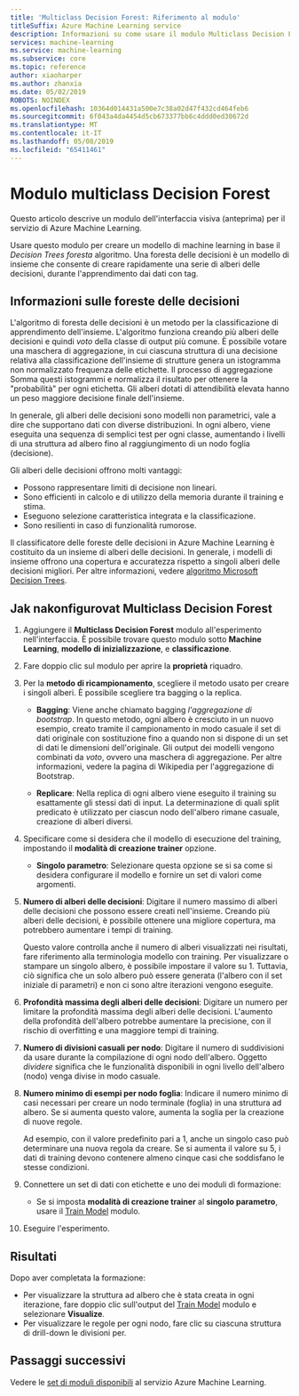 ```yaml
---
title: 'Multiclass Decision Forest: Riferimento al modulo'
titleSuffix: Azure Machine Learning service
description: Informazioni su come usare il modulo Multiclass Decision Forest nel servizio Azure Machine Learning per creare un modello di machine learning in base il *Decision Trees foresta* algoritmo.
services: machine-learning
ms.service: machine-learning
ms.subservice: core
ms.topic: reference
author: xiaoharper
ms.author: zhanxia
ms.date: 05/02/2019
ROBOTS: NOINDEX
ms.openlocfilehash: 10364d014431a500e7c38a02d47f432cd464feb6
ms.sourcegitcommit: 6f043a4da4454d5cb673377bb6c4ddd0ed30672d
ms.translationtype: MT
ms.contentlocale: it-IT
ms.lasthandoff: 05/08/2019
ms.locfileid: "65411461"
---
```

# <a name="multiclass-decision-forest-module"></a>Modulo multiclass Decision Forest

Questo articolo descrive un modulo dell'interfaccia visiva (anteprima) per il servizio di Azure Machine Learning.

Usare questo modulo per creare un modello di machine learning in base il *Decision Trees foresta* algoritmo. Una foresta delle decisioni è un modello di insieme che consente di creare rapidamente una serie di alberi delle decisioni, durante l'apprendimento dai dati con tag.

## <a name="more-about-decision-forests"></a>Informazioni sulle foreste delle decisioni

L'algoritmo di foresta delle decisioni è un metodo per la classificazione di apprendimento dell'insieme. L'algoritmo funziona creando più alberi delle decisioni e quindi *voto* della classe di output più comune. È possibile votare una maschera di aggregazione, in cui ciascuna struttura di una decisione relativa alla classificazione dell'insieme di strutture genera un istogramma non normalizzato frequenza delle etichette. Il processo di aggregazione Somma questi istogrammi e normalizza il risultato per ottenere la "probabilità" per ogni etichetta. Gli alberi dotati di attendibilità elevata hanno un peso maggiore decisione finale dell'insieme.

In generale, gli alberi delle decisioni sono modelli non parametrici, vale a dire che supportano dati con diverse distribuzioni. In ogni albero, viene eseguita una sequenza di semplici test per ogni classe, aumentando i livelli di una struttura ad albero fino al raggiungimento di un nodo foglia (decisione).

Gli alberi delle decisioni offrono molti vantaggi:

+ Possono rappresentare limiti di decisione non lineari.
+ Sono efficienti in calcolo e di utilizzo della memoria durante il training e stima.
+ Eseguono selezione caratteristica integrata e la classificazione.
+ Sono resilienti in caso di funzionalità rumorose.

Il classificatore delle foreste delle decisioni in Azure Machine Learning è costituito da un insieme di alberi delle decisioni. In generale, i modelli di insieme offrono una copertura e accuratezza rispetto a singoli alberi delle decisioni migliori. Per altre informazioni, vedere [algoritmo Microsoft Decision Trees](https://go.microsoft.com/fwlink/?LinkId=403677).

## <a name="how-to-configure-multiclass-decision-forest"></a>Jak nakonfigurovat Multiclass Decision Forest



1. Aggiungere il **Multiclass Decision Forest** modulo all'esperimento nell'interfaccia. È possibile trovare questo modulo sotto **Machine Learning**, **modello di inizializzazione**, e **classificazione**.

2. Fare doppio clic sul modulo per aprire la **proprietà** riquadro.

3. Per la **metodo di ricampionamento**, scegliere il metodo usato per creare i singoli alberi.  È possibile scegliere tra bagging o la replica.

    + **Bagging**: Viene anche chiamato bagging *l'aggregazione di bootstrap*. In questo metodo, ogni albero è cresciuto in un nuovo esempio, creato tramite il campionamento in modo casuale il set di dati originale con sostituzione fino a quando non si dispone di un set di dati le dimensioni dell'originale. Gli output dei modelli vengono combinati da *voto*, ovvero una maschera di aggregazione. Per altre informazioni, vedere la pagina di Wikipedia per l'aggregazione di Bootstrap.

    + **Replicare**: Nella replica di ogni albero viene eseguito il training su esattamente gli stessi dati di input. La determinazione di quali split predicato è utilizzato per ciascun nodo dell'albero rimane casuale, creazione di alberi diversi.

   

4. Specificare come si desidera che il modello di esecuzione del training, impostando il **modalità di creazione trainer** opzione.

    + **Singolo parametro**: Selezionare questa opzione se si sa come si desidera configurare il modello e fornire un set di valori come argomenti.


5. **Numero di alberi delle decisioni**: Digitare il numero massimo di alberi delle decisioni che possono essere creati nell'insieme. Creando più alberi delle decisioni, è possibile ottenere una migliore copertura, ma potrebbero aumentare i tempi di training.

    Questo valore controlla anche il numero di alberi visualizzati nei risultati, fare riferimento alla terminologia modello con training. Per visualizzare o stampare un singolo albero, è possibile impostare il valore su 1. Tuttavia, ciò significa che un solo albero può essere generata (l'albero con il set iniziale di parametri) e non ci sono altre iterazioni vengono eseguite.

6. **Profondità massima degli alberi delle decisioni**: Digitare un numero per limitare la profondità massima degli alberi delle decisioni. L'aumento della profondità dell'albero potrebbe aumentare la precisione, con il rischio di overfitting e una maggiore tempi di training.

7. **Numero di divisioni casuali per nodo**: Digitare il numero di suddivisioni da usare durante la compilazione di ogni nodo dell'albero. Oggetto *dividere* significa che le funzionalità disponibili in ogni livello dell'albero (nodo) venga divise in modo casuale.

8. **Numero minimo di esempi per nodo foglia**: Indicare il numero minimo di casi necessari per creare un nodo terminale (foglia) in una struttura ad albero. Se si aumenta questo valore, aumenta la soglia per la creazione di nuove regole.

    Ad esempio, con il valore predefinito pari a 1, anche un singolo caso può determinare una nuova regola da creare. Se si aumenta il valore su 5, i dati di training devono contenere almeno cinque casi che soddisfano le stesse condizioni.



10. Connettere un set di dati con etichette e uno dei moduli di formazione:

    + Se si imposta **modalità di creazione trainer** al **singolo parametro**, usare il [Train Model](./train-model.md) modulo.

11. Eseguire l'esperimento.

## <a name="results"></a>Risultati

Dopo aver completata la formazione:

+ Per visualizzare la struttura ad albero che è stata creata in ogni iterazione, fare doppio clic sull'output del [Train Model](./train-model.md) modulo e selezionare **Visualize**.
+ Per visualizzare le regole per ogni nodo, fare clic su ciascuna struttura di drill-down le divisioni per.


## <a name="next-steps"></a>Passaggi successivi

Vedere le [set di moduli disponibili](module-reference.md) al servizio Azure Machine Learning. 